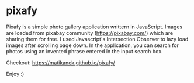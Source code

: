 # pixafy

Pixafy is a simple photo gallery application writtern in JavaScript. Images are loaded from pixabay community (https://pixabay.com/) which are sharing them for free. I used Javascript's Intersection Observer to lazy load images after scrolling page down. In the application, you can search for photos using an invented phrase entered in the input search box.

Checkout: https://matikanek.github.io/pixafy/

Enjoy :)
